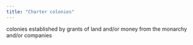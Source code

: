 ```yaml
---
title: "Charter colonies"
---
```

colonies established by grants of land and/or money from the monarchy and/or companies

